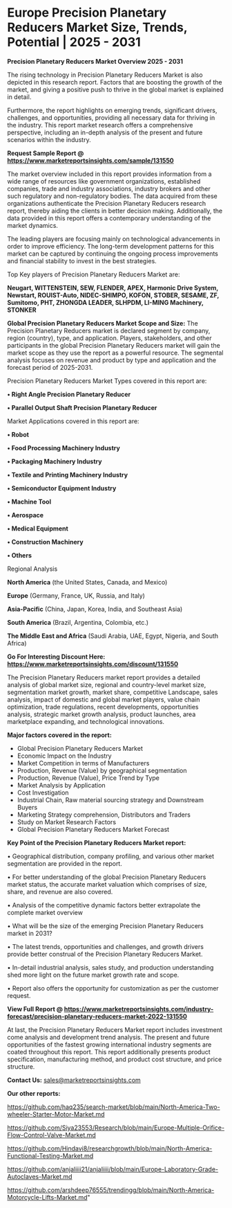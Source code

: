 # Europe Precision Planetary Reducers Market Size, Trends, Potential | 2025 - 2031

<Strong> Precision Planetary Reducers Market Overview 2025 - 2031</strong>

The rising technology in Precision Planetary Reducers Market is also depicted in this research report. Factors that are boosting the growth of the market, and giving a positive push to thrive in the global market is explained in detail.

Furthermore, the report highlights on emerging trends, significant drivers, challenges, and opportunities, providing all necessary data for thriving in the industry. This report market research offers a comprehensive perspective, including an in-depth analysis of the present and future scenarios within the industry.

<strong>Request Sample Report @ <a href=https://www.marketreportsinsights.com/sample/131550>https://www.marketreportsinsights.com/sample/131550</a></strong>

The market overview included in this report provides information from a wide range of resources like government organizations, established companies, trade and industry associations, industry brokers and other such regulatory and non-regulatory bodies. The data acquired from these organizations authenticate the Precision Planetary Reducers research report, thereby aiding the clients in better decision making. Additionally, the data provided in this report offers a contemporary understanding of the market dynamics.

The leading players are focusing mainly on technological advancements in order to improve efficiency. The long-term development patterns for this market can be captured by continuing the ongoing process improvements and financial stability to invest in the best strategies.

Top Key players of Precision Planetary Reducers Market are:

<strong>Neugart, WITTENSTEIN, SEW, FLENDER, APEX, Harmonic Drive System, Newstart, ROUIST-Auto, NIDEC-SHIMPO, KOFON, STOBER, SESAME, ZF, Sumitomo, PHT, ZHONGDA LEADER, SLHPDM, LI-MING Machinery, STONKER</strong>

<strong><b>Global Precision Planetary Reducers Market Scope and Size:</b></strong>
The Precision Planetary Reducers market is declared segment by company, region (country), type, and application. Players, stakeholders, and other participants in the global Precision Planetary Reducers market will gain the market scope as they use the report as a powerful resource. The segmental analysis focuses on revenue and product by type and application and the forecast period of 2025-2031.

Precision Planetary Reducers Market Types covered in this report are:

<strong>• Right Angle Precision Planetary Reducer

• Parallel Output Shaft Precision Planetary Reducer</strong>

Market Applications covered in this report are:

<strong>• Robot

• Food Processing Machinery Industry

• Packaging Machinery Industry

• Textile and Printing Machinery Industry

• Semiconductor Equipment Industry

• Machine Tool

• Aerospace

• Medical Equipment

• Construction Machinery

• Others</strong> 

Regional Analysis

<strong>North America</strong> (the United States, Canada, and Mexico)

<strong>Europe</strong> (Germany, France, UK, Russia, and Italy)

<strong>Asia-Pacific</strong> (China, Japan, Korea, India, and Southeast Asia)

<strong>South America</strong> (Brazil, Argentina, Colombia, etc.)

<strong>The Middle East and Africa</strong> (Saudi Arabia, UAE, Egypt, Nigeria, and South Africa)

<strong>Go For Interesting Discount Here: <a href=https://www.marketreportsinsights.com/discount/131550>https://www.marketreportsinsights.com/discount/131550</a></strong>

The Precision Planetary Reducers market report provides a detailed analysis of global market size, regional and country-level market size, segmentation market growth, market share, competitive Landscape, sales analysis, impact of domestic and global market players, value chain optimization, trade regulations, recent developments, opportunities analysis, strategic market growth analysis, product launches, area marketplace expanding, and technological innovations.

<strong><b>Major factors covered in the report:</b></strong>
<ul>
  <li>Global Precision Planetary Reducers Market </li>
  <li>Economic Impact on the Industry</li>
  <li>Market Competition in terms of Manufacturers</li>
  <li>Production, Revenue (Value) by geographical segmentation</li>
  <li>Production, Revenue (Value), Price Trend by Type</li>
  <li>Market Analysis by Application</li>
  <li>Cost Investigation</li>
  <li>Industrial Chain, Raw material sourcing strategy and Downstream Buyers</li>
  <li>Marketing Strategy comprehension, Distributors and Traders</li>
  <li>Study on Market Research Factors</li>
  <li>Global Precision Planetary Reducers Market Forecast</li>
</ul>

<strong><b>Key Point of the Precision Planetary Reducers Market report:</b></strong>

• Geographical distribution, company profiling, and various other market segmentation are provided in the report.

• For better understanding of the global Precision Planetary Reducers market status, the accurate market valuation which comprises of size, share, and revenue are also covered.

• Analysis of the competitive dynamic factors better extrapolate the complete market overview

• What will be the size of the emerging Precision Planetary Reducers market in 2031?

• The latest trends, opportunities and challenges, and growth drivers provide better construal of the Precision Planetary Reducers Market.

• In-detail industrial analysis, sales study, and production understanding shed more light on the future market growth rate and scope.

• Report also offers the opportunity for customization as per the customer request.

<strong><b>View Full Report @ <a href=https://www.marketreportsinsights.com/industry-forecast/precision-planetary-reducers-market-2022-131550>https://www.marketreportsinsights.com/industry-forecast/precision-planetary-reducers-market-2022-131550</a></b></strong>


At last, the Precision Planetary Reducers Market report includes investment come analysis and development trend analysis. The present and future opportunities of the fastest growing international industry segments are coated throughout this report. This report additionally presents product specification, manufacturing method, and product cost structure, and price structure.

<strong>Contact Us:</strong>
sales@marketreportsinsights.com

<strong>Our other reports:</strong>

<a href=https://github.com/haq235/search-market/blob/main/North-America-Two-wheeler-Starter-Motor-Market.md>https://github.com/haq235/search-market/blob/main/North-America-Two-wheeler-Starter-Motor-Market.md</a>

<a href=https://github.com/Siya23553/Research/blob/main/Europe-Multiple-Orifice-Flow-Control-Valve-Market.md>https://github.com/Siya23553/Research/blob/main/Europe-Multiple-Orifice-Flow-Control-Valve-Market.md</a>

<a href=https://github.com/Hindavi8/researchgrowth/blob/main/North-America-Functional-Testing-Market.md>https://github.com/Hindavi8/researchgrowth/blob/main/North-America-Functional-Testing-Market.md</a>

<a href=https://github.com/anjaliiii21/anjaliiii/blob/main/Europe-Laboratory-Grade-Autoclaves-Market.md>https://github.com/anjaliiii21/anjaliiii/blob/main/Europe-Laboratory-Grade-Autoclaves-Market.md</a>

<a href=https://github.com/arshdeep76555/trendingg/blob/main/North-America-Motorcycle-Lifts-Market.md>https://github.com/arshdeep76555/trendingg/blob/main/North-America-Motorcycle-Lifts-Market.md</a>"
